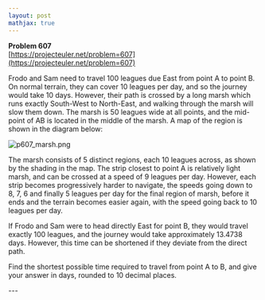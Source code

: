 ```yaml
---
layout: post
mathjax: true
---
```

**Problem 607**  
[https://projecteuler.net/problem=607](https://projecteuler.net/problem=607)

<p>
Frodo and Sam need to travel 100 leagues due East from point A to point B. On normal terrain, they can cover 10 leagues per day, and so the journey would take 10 days. However, their path is crossed by a long marsh which runs exactly South-West to North-East, and walking through the marsh will slow them down. The marsh is 50 leagues wide at all points, and the mid-point of AB is located in the middle of the marsh. A map of the region is shown in the diagram below:
</p>

<div class="center">
<img src="https://projecteuler.net/project/images/p607_marsh.png" alt="p607_marsh.png" /></div>


<p>
The marsh consists of 5 distinct regions, each 10 leagues across, as shown by the shading in the map. The strip closest to point A is relatively light marsh, and can be crossed at a speed of 9 leagues per day. However, each strip becomes progressively harder to navigate, the speeds going down to 8, 7, 6 and finally 5 leagues per day for the final region of marsh, before it ends and the terrain becomes easier again, with the speed going back to 10 leagues per day.
</p>
<p>
If Frodo and Sam were to head directly East for point B, they would travel exactly 100 leagues, and the journey would take approximately 13.4738 days. However, this time can be shortened if they deviate from the direct path.
</p>
<p>
Find the shortest possible time required to travel from point A to B, and give your answer in days, rounded to 10 decimal places.
</p>
---
